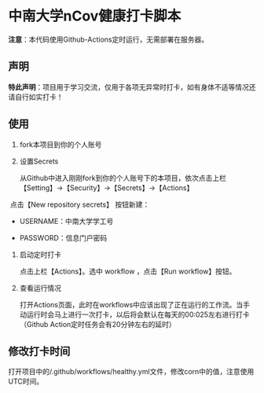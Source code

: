 # 中南大学nCov健康打卡脚本

**注意**：本代码使用Github-Actions定时运行，无需部署在服务器。

## 声明

**特此声明**：项目用于学习交流，仅用于各项无异常时打卡，如有身体不适等情况还请自行如实打卡！

## 使用

1. fork本项目到你的个人账号
   
2. 设置Secrets
   
    从Github中进入刚刚fork到你的个人账号下的本项目，依次点击上栏 【Setting】->【Security】->【Secrets】->【Actions】

​    点击【New repository secrets】 按钮新建：

* USERNAME：中南大学学工号

* PASSWORD：信息门户密码


1. 启动定时打卡

    点击上栏【Actions】。选中 workflow ，点击【Run workflow】按钮。

2. 查看运行情况

    打开Actions页面，此时在workflows中应该出现了正在运行的工作流。当手动运行时会马上进行一次打卡，以后将会默认在每天的00:025左右进行打卡（Github Action定时任务会有20分钟左右的延时）



## 修改打卡时间

打开项目中的/.github/workflows/healthy.yml文件，修改corn中的值，注意使用UTC时间。
